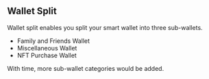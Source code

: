 ## Wallet Split

Wallet split enables you split your smart wallet into three sub-wallets.

- Family and Friends Wallet
- Miscellaneous Wallet
- NFT Purchase Wallet

With time, more sub-wallet categories would be added.